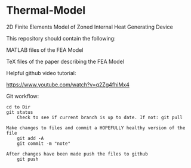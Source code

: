 # Thermal-Model
2D Finite Elements Model of Zoned Internal Heat Generating Device

This repository should contain the following:

  MATLAB files of the FEA Model
  
  TeX files of the paper describing the FEA Model

  Helpful github video tutorial:

  https://www.youtube.com/watch?v=q2Zg4fhiMx4

  Git workflow:

  	cd to Dir
  	git status
  		Check to see if current branch is up to date. If not: git pull

  	Make changes to files and commit a HOPEFULLY healthy version of the file
  		git add -A
  		git commit -m "note"

  	After changes have been made push the files to github
  		git push
